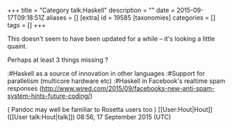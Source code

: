 +++
title = "Category talk:Haskell"
description = ""
date = 2015-09-17T09:18:51Z
aliases = []
[extra]
id = 19585
[taxonomies]
categories = []
tags = []
+++

This doesn't seem to have been updated for a while – it's looking a little quaint.

Perhaps at least 3 things missing ?

:#Haskell as a source of innovation in other languages
:#Support for parallelism (multicore hardware etc)
:#Haskell in Facebook's realtime spam responses (http://www.wired.com/2015/09/facebooks-new-anti-spam-system-hints-future-coding/)

( Pandoc may well be familiar to Rosetta users too )
[[User:Hout|Hout]] ([[User talk:Hout|talk]]) 08:56, 17 September 2015 (UTC)
